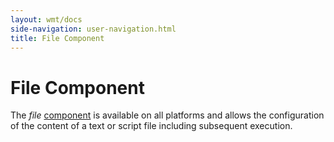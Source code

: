 ```yaml
---
layout: wmt/docs
side-navigation: user-navigation.html
title: File Component
---
```


# File Component

The _file_ [component](./components.html) is available on all platforms
and allows the configuration of the content of a text or script file including
subsequent execution.
